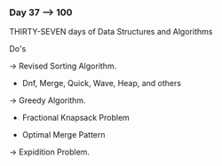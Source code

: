 ### Day 37 --> 100
THIRTY-SEVEN days of Data Structures and Algorithms

Do's
               
-> Revised Sorting Algorithm.

   - Dnf, Merge, Quick, Wave, Heap, and others

-> Greedy Algorithm.

   - Fractional Knapsack Problem

   - Optimal Merge Pattern

-> Expidition Problem.
